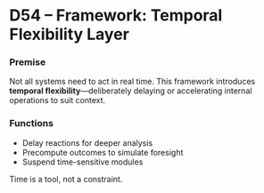 # D54 – Framework: Temporal Flexibility Layer

### Premise

Not all systems need to act in real time. This framework introduces **temporal flexibility**—deliberately delaying or accelerating internal operations to suit context.

### Functions

- Delay reactions for deeper analysis  
- Precompute outcomes to simulate foresight  
- Suspend time-sensitive modules

Time is a tool, not a constraint.
